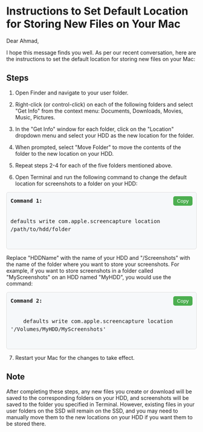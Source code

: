 # Instructions to Set Default Location for Storing New Files on Your Mac

Dear Ahmad,

I hope this message finds you well. As per our recent conversation, here are the instructions to set the default location for storing new files on your Mac:

## Steps

1. Open Finder and navigate to your user folder.

2. Right-click (or control-click) on each of the following folders and select "Get Info" from the context menu: Documents, Downloads, Movies, Music, Pictures.

3. In the "Get Info" window for each folder, click on the "Location" dropdown menu and select your HDD as the new location for the folder.

4. When prompted, select "Move Folder" to move the contents of the folder to the new location on your HDD.

5. Repeat steps 2-4 for each of the five folders mentioned above.

6. Open Terminal and run the following command to change the default location for screenshots to a folder on your HDD:

<!-- First code block -->
<div style="background-color: #f6f8fa; border: 1px solid #ddd; border-radius: 5px; padding: 10px; font-size: 14px; line-height: 1.5; font-family: monospace;">
  <div style="display: flex; align-items: center; justify-content: space-between;">
    <span style="font-weight: bold;">Command 1:</span>
    <button onclick="copyCode1()" style="background-color: #4CAF50; border: none; color: white; border-radius: 5px; padding: 5px 10px; cursor: pointer;">Copy</button>
  </div>
  <pre style="white-space: pre-wrap; word-wrap: break-word; margin: 10px 0;">
    <!-- your code goes here -->
defaults write com.apple.screencapture location /path/to/hdd/folder
  </pre>
</div>

Replace "HDDName" with the name of your HDD and "/Screenshots" with the name of the folder where you want to store your screenshots. For example, if you want to store screenshots in a folder called "MyScreenshots" on an HDD named "MyHDD", you would use the command:

<!-- Second code block -->
<div style="background-color: #f6f8fa; border: 1px solid #ddd; border-radius: 5px; padding: 10px; font-size: 14px; line-height: 1.5; font-family: monospace;">
  <div style="display: flex; align-items: center; justify-content: space-between;">
    <span style="font-weight: bold;">Command 2:</span>
    <button onclick="copyCode2()" style="background-color: #4CAF50; border: none; color: white; border-radius: 5px; padding: 5px 10px; cursor: pointer;">Copy</button>
  </div>
  <pre style="white-space: pre-wrap; word-wrap: break-word; margin: 10px 0;">
    <!-- your code goes here -->
    defaults write com.apple.screencapture location '/Volumes/MyHDD/MyScreenshots'
  </pre>
</div>

7. Restart your Mac for the changes to take effect.

## Note

After completing these steps, any new files you create or download will be saved to the corresponding folders on your HDD, and screenshots will be saved to the folder you specified in Terminal. However, existing files in your user folders on the SSD will remain on the SSD, and you may need to manually move them to the new locations on your HDD if you want them to be stored there.
